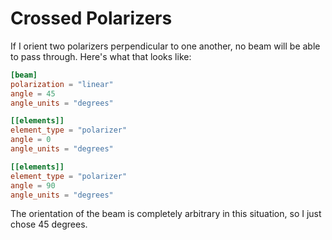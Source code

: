 # Crossed Polarizers

If I orient two polarizers perpendicular to one another, no beam will be able to pass through. Here's what that looks like:

```toml
[beam]
polarization = "linear"
angle = 45
angle_units = "degrees"

[[elements]]
element_type = "polarizer"
angle = 0
angle_units = "degrees"

[[elements]]
element_type = "polarizer"
angle = 90
angle_units = "degrees"
```

The orientation of the beam is completely arbitrary in this situation, so I just chose 45 degrees.
